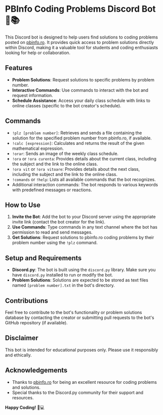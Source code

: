 # PBInfo Coding Problems Discord Bot 🤖📚

This Discord bot is designed to help users find solutions to coding problems posted on [pbinfo.ro](https://www.pbinfo.ro/). It provides quick access to problem solutions directly within Discord, making it a valuable tool for students and coding enthusiasts looking for help or collaboration.

## Features

- **Problem Solutions**: Request solutions to specific problems by problem number.
- **Interactive Commands**: Use commands to interact with the bot and request information.
- **Schedule Assistance**: Access your daily class schedule with links to online classes (specific to the bot creator's schedule).

## Commands

- `!plz [problem number]`: Retrieves and sends a file containing the solution for the specified problem number from pbinfo.ro, if available.
- `!calc [expression]`: Calculates and returns the result of the given mathematical expression.
- `!orar`: Sends an image of the weekly class schedule.
- `!ora` or `!ora curenta`: Provides details about the current class, including the subject and the link to the online class.
- `!ora vit` or `!ora vitoare`: Provides details about the next class, including the subject and the link to the online class.
- `!comands` or `!help`: Lists all available commands that the bot recognizes.
- Additional interaction commands: The bot responds to various keywords with predefined messages or reactions.

## How to Use

1. **Invite the Bot**: Add the bot to your Discord server using the appropriate invite link (contact the bot creator for the link).
2. **Use Commands**: Type commands in any text channel where the bot has permission to read and send messages.
3. **Get Solutions**: Request solutions to pbinfo.ro coding problems by their problem number using the `!plz` command.

## Setup and Requirements

- **Discord.py**: The bot is built using the `discord.py` library. Make sure you have `discord.py` installed to run or modify the bot.
- **Problem Solutions**: Solutions are expected to be stored as text files named `[problem number].txt` in the bot's directory.

## Contributions

Feel free to contribute to the bot's functionality or problem solutions database by contacting the creator or submitting pull requests to the bot's GitHub repository (if available).

## Disclaimer

This bot is intended for educational purposes only. Please use it responsibly and ethically.

## Acknowledgements

- Thanks to [pbinfo.ro](https://www.pbinfo.ro/) for being an excellent resource for coding problems and solutions.
- Special thanks to the Discord.py community for their support and resources.

**Happy Coding!** 🎉💻
